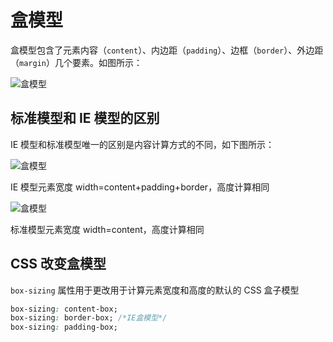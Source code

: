 # 盒模型

盒模型包含了元素内容（`content`）、内边距（`padding`）、边框（`border`）、外边距（`margin`）几个要素。如图所示：

![盒模型](/img/盒模型.png)

## 标准模型和 IE 模型的区别

IE 模型和标准模型唯一的区别是内容计算方式的不同，如下图所示：

![盒模型](/img/IE盒模型.png)

IE 模型元素宽度 width=content+padding+border，高度计算相同

![盒模型](/img/标准盒模型.png)

标准模型元素宽度 width=content，高度计算相同

## CSS 改变盒模型

`box-sizing` 属性用于更改用于计算元素宽度和高度的默认的 CSS 盒子模型

```css
box-sizing: content-box;
box-sizing: border-box; /*IE盒模型*/
box-sizing: padding-box;
```
